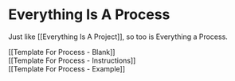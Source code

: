 # Everything Is A Process

Just like [[Everything Is A Project]], so too is Everything a Process. 

[[Template For Process - Blank]]   
[[Template For Process - Instructions]]   
[[Template For Process - Example]]   


